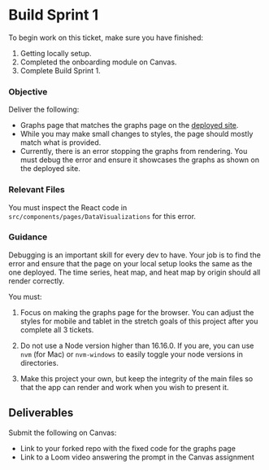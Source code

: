 # Build Sprint 1

To begin work on this ticket, make sure you have finished: 
1. Getting locally setup. 
2. Completed the onboarding module on Canvas. 
3. Complete Build Sprint 1. 

### Objective

Deliver the following: 

- Graphs page that matches the graphs page on the [deployed site](https://asylum-rg-fe.vercel.app/graphs). 
- While you may make small changes to styles, the page should mostly match what is provided. 
- Currently, there is an error stopping the graphs from rendering. You must debug the error and ensure it showcases the graphs as shown on the deployed site. 

### Relevant Files

You must inspect the React code in `src/components/pages/DataVisualizations` for this error. 

### Guidance

Debugging is an important skill for every dev to have. Your job is to find the error and ensure that the page on your local setup looks the same as the one deployed. The time series, heat map, and heat map by origin should all render correctly. 

You must: 

1. Focus on making the graphs page for the browser. You can adjust the styles for mobile and tablet in the stretch goals of this project after you complete all 3 tickets.

2. Do not use a Node version higher than 16.16.0. If you are, you can use `nvm` (for Mac) or `nvm-windows` to easily toggle your node versions in directories. 

3. Make this project your own, but keep the integrity of the main files so that the app can render and work when you wish to present it. 

## Deliverables 

Submit the following on Canvas: 

- Link to your forked repo with the fixed code for the graphs page
- Link to a Loom video answering the prompt in the Canvas assignment

